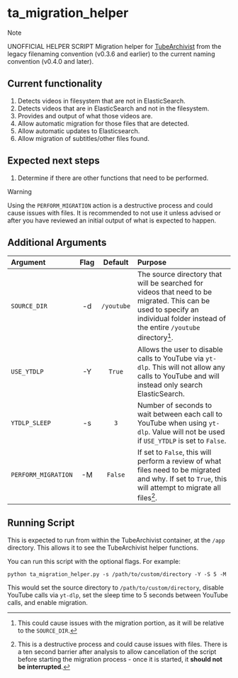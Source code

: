 # ta_migration_helper
> [!NOTE]
> UNOFFICIAL HELPER SCRIPT
Migration helper for [TubeArchivist](https://github.com/tubearchivist/tubearchivist) from the legacy filenaming convention (v0.3.6 and earlier) to the current naming convention (v0.4.0 and later).

## Current functionality
1. Detects videos in filesystem that are not in ElasticSearch.
2. Detects videos that are in ElasticSearch and not in the filesystem.
3. Provides and output of what those videos are.
4. Allow automatic migration for those files that are detected.
5. Allow automatic updates to Elasticsearch.
6. Allow migration of subtitles/other files found.

## Expected next steps
1. Determine if there are other functions that need to be performed.

> [!WARNING]
> Using the `PERFORM_MIGRATION` action is a destructive process and could cause issues with files. It is recommended to not use it unless advised or after you have reviewed an initial output of what is expected to happen.

## Additional Arguments
Argument | Flag | Default | Purpose
:--- | :---: | :---: | :---
`SOURCE_DIR` | -d | `/youtube` | The source directory that will be searched for videos that need to be migrated. This can be used to specify an individual folder instead of the entire `/youtube` directory[^1].
`USE_YTDLP` | -Y | `True` | Allows the user to disable calls to YouTube via `yt-dlp`. This will not allow any calls to YouTube and will instead only search ElasticSearch. 
`YTDLP_SLEEP` | -s | `3` | Number of seconds to wait between each call to YouTube when using `yt-dlp`. Value will not be used if `USE_YTDLP` is set to `False`.
`PERFORM_MIGRATION` | -M | `False` | If set to `False`, this will perform a review of what files need to be migrated and why. If set to `True`, this will attempt to migrate all files[^2]. 

[^1]: This could cause issues with the migration portion, as it will be relative to the `SOURCE_DIR`.
[^2]: This is a destructive process and could cause issues with files.
  There is a ten second barrier after analysis to allow cancellation of the script before starting the migration process - once it is started, it **should not be interrupted**.


## Running Script
This is expected to run from within the TubeArchivist container, at the `/app` directory. This allows it to see the TubeArchivist helper functions.

You can run this script with the optional flags. For example:
```
python ta_migration_helper.py -s /path/to/custom/directory -Y -S 5 -M
```

This would set the source directory to `/path/to/custom/directory`, disable YouTube calls via `yt-dlp`, set the sleep time to 5 seconds between YouTube calls, and enable migration.